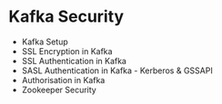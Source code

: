 # Kafka Security

- Kafka Setup
- SSL Encryption in Kafka
- SSL Authentication in Kafka
- SASL Authentication in Kafka - Kerberos & GSSAPI
- Authorisation in Kafka
- Zookeeper Security